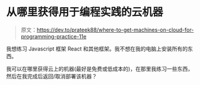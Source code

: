# 从哪里获得用于编程实践的云机器

> 原文：<https://dev.to/prateek88/where-to-get-machines-on-cloud-for-programming-practice-11e>

我想练习 Javascript 框架 React 和其他框架。我不想在我的电脑上安装所有的东西。

我可以在哪里获得云上的机器(最好是免费或低成本的)，在那里我练习一些东西，然后在我完成后返回/取消部署该机器？